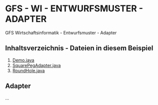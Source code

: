# GFS - WI - ENTWURFSMUSTER - ADAPTER
GFS Wirtschaftsinformatik - Entwurfsmuster - Adapter

## Inhaltsverzeichnis - Dateien in diesem Beispiel
1. [Demo.java](./Demo.java)
2. [SquarePegAdapter.java](./adapters/SquarePegAdapter.java)
3. [RoundHole.java](./round/RoundHole.java)

## <h2>Adapter</h2>
...
